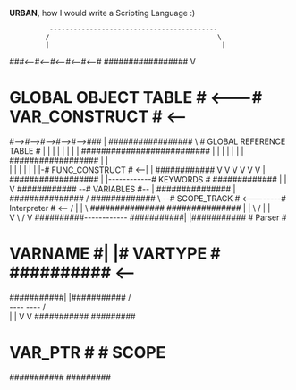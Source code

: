 <b>URBAN,</b> 
how I would write a Scripting Language :)


              ------------------------------------------
             /                                          \
             |                                           |
  ###<--#<--#<--#<--#<--#     #################          V
  # GLOBAL OBJECT TABLE # <---# VAR_CONSTRUCT # <--   ##########################
  #-->#-->#-->#-->#-->###   | #################    \  # GLOBAL REFERENCE TABLE #
        | | | | | |         |                       |  ##########################
        | | | | | |         | ##################    |      |        
        | | | | | |         |-# FUNC_CONSTRUCT # <--|      |            ############
        V V V V V V         | ##################    |      |------------# KEYWORDS #
       #############        |                       |      V            ############
     --# VARIABLES #--      | ###############       |  ###############
    /  #############  \     --# SCOPE_TRACK # <--------# Interpreter # <--
   /      |     |      \      ###############          ###############   | 
  |	  \     /       |                                                |  
  V	   \   /        V                           ##########------------
 ###########| |###########                          # Parser #
 # VARNAME #| |# VARTYPE #                          ########## <--
 ###########| |###########
            / \
        ----   ----
       /           \
      |             |
      V             V
 ###########    #########
 # VAR_PTR #    # SCOPE #
 ###########    #########